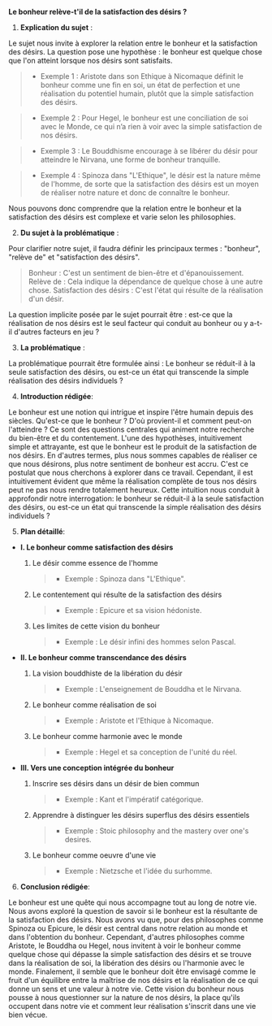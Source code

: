 **Le bonheur relève-t'il de la satisfaction des désirs ?**

1. **Explication du sujet** :

Le sujet nous invite à explorer la relation entre le bonheur et la satisfaction des désirs. La question pose une hypothèse : le bonheur est quelque chose que l'on atteint lorsque nos désirs sont satisfaits.

>- Exemple 1 : Aristote dans son Ethique à Nicomaque définit le bonheur comme une fin en soi, un état de perfection et une réalisation du potentiel humain, plutôt que la simple satisfaction des désirs.

>- Exemple 2 : Pour Hegel, le bonheur est une conciliation de soi avec le Monde, ce qui n’a rien à voir avec la simple satisfaction de nos désirs.

>- Exemple 3 : Le Bouddhisme encourage à se libérer du désir pour atteindre le Nirvana, une forme de bonheur tranquille.

>- Exemple 4 : Spinoza dans "L'Ethique", le désir est la nature même de l'homme, de sorte que la satisfaction des désirs est un moyen de réaliser notre nature et donc de connaître le bonheur.

Nous pouvons donc comprendre que la relation entre le bonheur et la satisfaction des désirs est complexe et varie selon les philosophies.

2. **Du sujet à la problématique** :

Pour clarifier notre sujet, il faudra définir les principaux termes : "bonheur", "relève de" et "satisfaction des désirs".

>Bonheur : C'est un sentiment de bien-être et d'épanouissement. 
>Relève de : Cela indique la dépendance de quelque chose à une autre chose.
>Satisfaction des désirs : C'est l'état qui résulte de la réalisation d'un désir.

La question implicite posée par le sujet pourrait être : est-ce que la réalisation de nos désirs est le seul facteur qui conduit au bonheur ou y a-t-il d'autres facteurs en jeu ?

3. **La problématique** :

La problématique pourrait être formulée ainsi : Le bonheur se réduit-il à la seule satisfaction des désirs, ou est-ce un état qui transcende la simple réalisation des désirs individuels ?

4. **Introduction rédigée**: 

Le bonheur est une notion qui intrigue et inspire l'être humain depuis des siècles. Qu'est-ce que le bonheur ? D'où provient-il et comment peut-on l'atteindre ? Ce sont des questions centrales qui animent notre recherche du bien-être et du contentement. L'une des hypothèses, intuitivement simple et attrayante, est que le bonheur est le produit de la satisfaction de nos désirs. En d'autres termes, plus nous sommes capables de réaliser ce que nous désirons, plus notre sentiment de bonheur est accru. C'est ce postulat que nous cherchons à explorer dans ce travail. Cependant, il est intuitivement évident que même la réalisation complète de tous nos désirs peut ne pas nous rendre totalement heureux. Cette intuition nous conduit à approfondir notre interrogation: le bonheur se réduit-il à la seule satisfaction des désirs, ou est-ce un état qui transcende la simple réalisation des désirs individuels ?

5. **Plan détaillé**:

* **I. Le bonheur comme satisfaction des désirs**

    1. Le désir comme essence de l'homme
         > - Exemple : Spinoza dans "L'Ethique".
    
    2. Le contentement qui résulte de la satisfaction des désirs 
         > - Exemple : Epicure et sa vision hédoniste.
    
    3. Les limites de cette vision du bonheur 
         > - Exemple : Le désir infini des hommes selon Pascal.

* **II. Le bonheur comme transcendance des désirs**

    1. La vision bouddhiste de la libération du désir 
          > - Exemple : L'enseignement de Bouddha et le Nirvana.
    
    2. Le bonheur comme réalisation de soi 
          > - Exemple : Aristote et l'Ethique à Nicomaque.
    
    3. Le bonheur comme harmonie avec le monde 
          > - Exemple : Hegel et sa conception de l'unité du réel.

* **III. Vers une conception intégrée du bonheur**

    1. Inscrire ses désirs dans un désir de bien commun 
          > - Exemple : Kant et l'impératif catégorique.
    
    2. Apprendre à distinguer les désirs superflus des désirs essentiels 
          > - Exemple : Stoic philosophy and the mastery over one's desires.
    
    3. Le bonheur comme oeuvre d'une vie 
          > - Exemple : Nietzsche et l'idée du surhomme.

6. **Conclusion rédigée**: 

Le bonheur est une quête qui nous accompagne tout au long de notre vie. Nous avons exploré la question de savoir si le bonheur est la résultante de la satisfaction des désirs. Nous avons vu que, pour des philosophes comme Spinoza ou Epicure, le désir est central dans notre relation au monde et dans l'obtention du bonheur. Cependant, d'autres philosophes comme Aristote, le Bouddha ou Hegel, nous invitent à voir le bonheur comme quelque chose qui dépasse la simple satisfaction des désirs et se trouve dans la réalisation de soi, la libération des désirs ou l'harmonie avec le monde. Finalement, il semble que le bonheur doit être envisagé comme le fruit d'un équilibre entre la maîtrise de nos désirs et la réalisation de ce qui donne un sens et une valeur à notre vie. Cette vision du bonheur nous pousse à nous questionner sur la nature de nos désirs, la place qu'ils occupent dans notre vie et comment leur réalisation s'inscrit dans une vie bien vécue.
